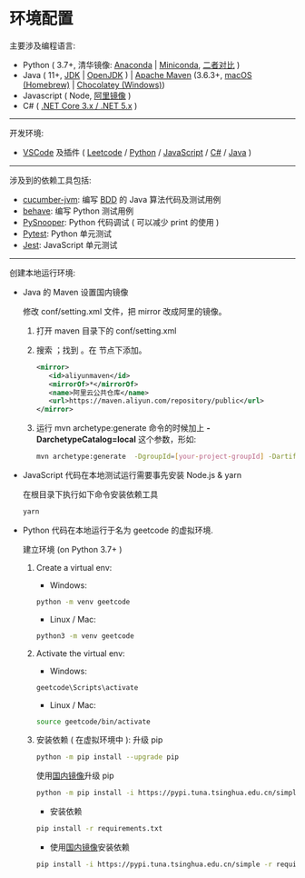 # 环境配置

主要涉及编程语言:

* Python ( 3.7+, 清华镜像: [Anaconda](https://mirrors.tuna.tsinghua.edu.cn/anaconda/archive/) | [Miniconda](https://mirrors.tuna.tsinghua.edu.cn/anaconda/miniconda/), [二者对比](https://docs.conda.io/projects/conda/en/latest/user-guide/install/download.html#anaconda-or-miniconda) )
* Java ( 11+, [JDK](https://www.oracle.com/cn/java/technologies/javase-downloads.html) | [OpenJDK](https://adoptopenjdk.net/) ) | [Apache Maven](https://maven.apache.org/) (3.6.3+, [macOS (Homebrew)](https://formulae.brew.sh/formula/maven#default) | [Chocolatey (Windows)](https://chocolatey.org/packages/maven))
* Javascript ( Node, [阿里镜像](http://npm.taobao.org/mirrors/node/) )
* C# ( [.NET Core 3.x / .NET 5.x](https://dotnet.microsoft.com/download) )

---

开发环境:

* [VSCode](https://code.visualstudio.com/) 及插件 ( [Leetcode](https://marketplace.visualstudio.com/items?itemName=shengchen.vscode-leetcode) / [Python](https://marketplace.visualstudio.com/items?itemName=ms-python.python) / [JavaScript](https://code.visualstudio.com/docs/nodejs/working-with-javascript) / [C#](https://code.visualstudio.com/docs/languages/csharp) / [Java](https://aka.ms/vscode-java-installer-win) )

---

涉及到的依赖工具包括:

* [cucumber-jvm](https://cucumber.io/docs/guides/10-minute-tutorial/): 编写 [BDD](https://school.cucumber.io/) 的 Java 算法代码及测试用例
* [behave](https://behave.readthedocs.io/en/latest/tutorial.html):  编写 Python 测试用例
* [PySnooper](https://github.com/cool-RR/PySnooper): Python 代码调试 ( 可以减少 print 的使用 )
* [Pytest](https://docs.pytest.org/en/stable/): Python 单元测试
* [Jest](https://jestjs.io/zh-Hans/): JavaScript 单元测试

---

创建本地运行环境:

* Java 的 Maven 设置国内镜像

   修改 conf/setting.xml 文件，把 mirror 改成阿里的镜像。

   1. 打开 maven 目录下的 conf/setting.xml
   2. 搜索 <mirrors>；找到 <mirrors>。在 <mirrors> 节点下添加。

      ```xml
      <mirror>
         <id>aliyunmaven</id>
         <mirrorOf>*</mirrorOf>
         <name>阿里云公共仓库</name>
         <url>https://maven.aliyun.com/repository/public</url>
      </mirror>
      ```
   3. 运行 mvn archetype:generate 命令的时候加上 **-DarchetypeCatalog=local** 这个参数，形如:

      ```bash
      mvn archetype:generate  -DgroupId=[your-project-groupId] -DartifactId=[your-project-name] -DarchetypeCatalog=local
      ```   

* JavaScript 代码在本地测试运行需要事先安装 Node.js & yarn

   在根目录下执行如下命令安装依赖工具

   ```bash
   yarn
   ```

* Python 代码在本地运行于名为 geetcode 的虚拟环境.

   建立环境 (on Python 3.7+ )

  1. Create a virtual env:
     * Windows:

     ```bash
     python -m venv geetcode
     ```

     * Linux / Mac:

     ```bash
     python3 -m venv geetcode
     ```

  2. Activate the virtual env:
     * Windows:

      ```bash
      geetcode\Scripts\activate
      ```

      * Linux / Mac:

      ```bash
      source geetcode/bin/activate
      ```

  3. 安装依赖 ( 在虚拟环境中 ):
     升级 pip

     ```bash
     python -m pip install --upgrade pip
     ```

     使用[国内镜像](https://mirrors.tuna.tsinghua.edu.cn/help/pypi/)升级 pip

     ```bash
     python -m pip install -i https://pypi.tuna.tsinghua.edu.cn/simple pip -U
     ```

     * 安装依赖

      ```bash
      pip install -r requirements.txt
      ```

     * 使用[国内镜像](https://mirrors.tuna.tsinghua.edu.cn/help/pypi/)安装依赖

     ```bash
     pip install -i https://pypi.tuna.tsinghua.edu.cn/simple -r requirements.txt
     ```

